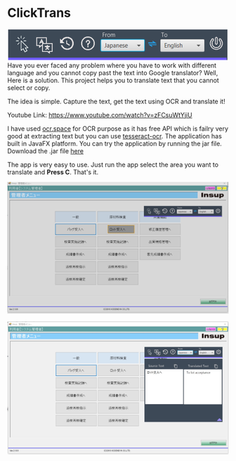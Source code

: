 # ClickTrans 
<img src="https://github.com/tuski/ClickTrans/blob/master/img/home.png" align="middle">
Have you ever faced any problem where you have to work with different language and you cannot copy past the text into Google translator?
Well, Here is a solution. This project helps you to translate text that you cannot select or copy.

The idea is simple. Capture the text, get the text using OCR and translate it!

Youtube Link: https://www.youtube.com/watch?v=zFCsuWtYjiU

I have used <a href="https://ocr.space/ocrapi">ocr.space</a> for OCR purpose as it has free API which is failry very good at extracting text but you can use  <a href="https://github.com/tesseract-ocr/">tesseract-ocr</a>. 
The application has built in JavaFX platform. You can try the application by running the jar file. Download the .jar file <a href="https://github.com/tuski/ClickTrans/raw/master/bin/ClickTrans-1.0.jar">here</a>

The app is very easy to use. Just run the app select the area you want to translate and <b>Press C</b>.
That's it.

<img src="https://github.com/tuski/ClickTrans/blob/master/img/bfrTrns.png" align="middle"> <br> <br>
<img src="https://github.com/tuski/ClickTrans/blob/master/img/aftrTrans.png" align="middle">

